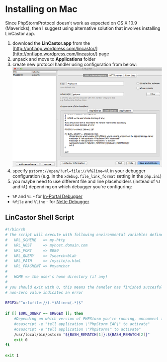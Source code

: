 # Installing on Mac

Since PhpStormProtocol doesn't work as expected on OS X 10.9 (Mavericks), then I suggest using alternative solution that involves installing LinCastor app.

1. download the __LinCastor.app__ from the [http://onflapp.wordpress.com/lincastor/](http://onflapp.wordpress.com/lincastor/) page
2. unpack and move to __Applications__ folder
3. create new protocol handler using configuration from below:
![LinCastor Configuration](LinCastorConfig.png)
4. specify `pstorm://open/?url=file://%f&line=%l` in your debugger configuration (e.g. in the `xdebug.file_link_format` setting in the `php.ini`)
5. you maybe need to use different file and line placeholders (instead of `%f` and `%l`) depending on which debugger you're configuring:
 * `%F` and `%L` - for [In-Portal Debugger](http://www.in-portal.org/)
 * `%file` and `%line` - for [Nette Debugger](http://pla.nette.org/en/how-open-files-in-ide-from-debugger)

## LinCastor Shell Script

```bash
#!/bin/sh
# the script will execute with following environmental variables defined:
#   URL_SCHEME   => my-http
#   URL_HOST     => myhost.domain.com
#   URL_PORT     => 8080
#   URL_QUERY    => ?search=blah
#   URL_PATH     => /mysite/a.html
#   URL_FRAGMENT => #myanchor
#
#   HOME => the user's home directory (if any)
#
# you should exit with 0, this means the handler has finished succesfully
# non-zero value indicates an error

REGEX="^url=file://(.*)&line=(.*)$"

if [[ $URL_QUERY =~ $REGEX ]]; then
	#Depending on which version of PHPStorm you're running, uncomment the appropriate app name:
	#osascript -e "tell application \"PhpStorm EAP\" to activate"
	#osascript -e "tell application \"PhpStorm\" to activate"
	/usr/local/bin/pstorm "${BASH_REMATCH[1]}:${BASH_REMATCH[2]}"
	exit 0
fi

exit 1
```
